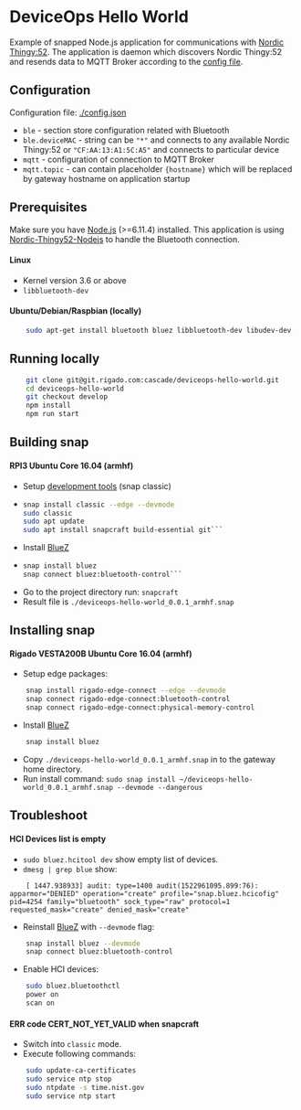 DeviceOps Hello World
====
Example of snapped Node.js application for communications with [Nordic Thingy:52](https://www.nordicsemi.com/eng/Products/Nordic-Thingy-52).
The application is daemon which discovers Nordic Thingy:52 and resends data to MQTT Broker according to the [config file](./config.json).

## Configuration

Configuration file: [./config.json](./config.json)
 
 * `ble` - section store configuration related with Bluetooth
 * `ble.deviceMAC` - string can be `"*"` and connects to any available Nordic Thingy:52 or `"CF:AA:13:A1:5C:A5"` and connects to particular device
 * `mqtt` - configuration of connection to MQTT Broker
 * `mqtt.topic` - can contain placeholder `{hostname}` which will be replaced by gateway hostname on application startup

## Prerequisites

Make sure you have [Node.js](http://nodejs.org/) (>=6.11.4) installed.
This application is using [Nordic-Thingy52-Nodejs](https://github.com/NordicPlayground/Nordic-Thingy52-Nodejs) to handle the Bluetooth connection.

#### Linux

 * Kernel version 3.6 or above
 * ```libbluetooth-dev```

#### Ubuntu/Debian/Raspbian (locally)

```sh
    sudo apt-get install bluetooth bluez libbluetooth-dev libudev-dev
```

## Running locally
```sh
    git clone git@git.rigado.com:cascade/deviceops-hello-world.git
    cd deviceops-hello-world
    git checkout develop
    npm install
    npm run start
```

## Building snap

#### RPI3 Ubuntu Core 16.04 (armhf)

 * Setup [development tools](https://developer.ubuntu.com/core/get-started/developer-setup) (snap classic)
 * ```sh
   snap install classic --edge --devmode
   sudo classic
   sudo apt update
   sudo apt install snapcraft build-essential git```
 * Install [BlueZ](http://www.bluez.org/)
 * ```sh
   snap install bluez
   snap connect bluez:bluetooth-control```
 * Go to the project directory run: ```snapcraft```
 * Result file is `./deviceops-hello-world_0.0.1_armhf.snap`

## Installing snap

#### Rigado VESTA200B Ubuntu Core 16.04 (armhf)
 
 * Setup edge packages:
```sh
    snap install rigado-edge-connect --edge --devmode
    snap connect rigado-edge-connect:bluetooth-control
    snap connect rigado-edge-connect:physical-memory-control
```
 * Install [BlueZ](http://www.bluez.org/)
```sh
    snap install bluez
```
 * Copy `./deviceops-hello-world_0.0.1_armhf.snap` in to the gateway home directory.
 * Run install command: `sudo snap install ~/deviceops-hello-world_0.0.1_armhf.snap --devmode --dangerous`

## Troubleshoot

#### HCI Devices list is empty

 * `sudo bluez.hcitool dev` show empty list of devices. 
 * `dmesg | grep blue` show: 
```
    [ 1447.938933] audit: type=1400 audit(1522961095.899:76): apparmor="DENIED" operation="create" profile="snap.bluez.hcicofig" pid=4254 family="bluetooth" sock_type="raw" protocol=1 requested_mask="create" denied_mask="create"
```
 * Reinstall [BlueZ](http://www.bluez.org/) with `--devmode` flag:
```sh
    snap install bluez --devmode
    snap connect bluez:bluetooth-control
```
 * Enable HCI devices:
```sh
    sudo bluez.bluetoothctl
    power on
    scan on
```

#### ERR code CERT_NOT_YET_VALID when snapcraft
 
 * Switch into `classic` mode.
 * Execute following commands:
```sh
    sudo update-ca-certificates
    sudo service ntp stop
    sudo ntpdate -s time.nist.gov
    sudo service ntp start
```